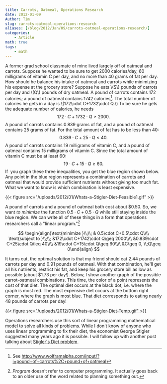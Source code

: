 ```yaml
---
title: Carrots, Oatmeal, Operations Research
date: 2012-01-09
Author: Tim
slug: carrots-oatmeal-operations-research
aliases: [/blog/2012/Jan/09/carrots-oatmeal-operations-research/]
categories:
    - Article
math: true
tags:
    - math
---
```


A former grad school classmate of mine lived largely off of oatmeal and carrots. Suppose he wanted to be sure to get 2000 calories/day, 60 milligrams of vitamin C per day, and no more than 40 grams of fat per day. How should he balance his intake of oatmeal and carrots while minimizing his expense at the grocery store? Suppose he eats \\(S\\) pounds of carrots per day and \\(Q\\) pounds of dry oatmeal. A pound of carrots contains 172 calories; a pound of oatmeal contains 1742 calories[^1what]. The total number of calories he gets in a day is \\(172\cdot C+1732\cdot Q.\\) To be sure he gets the adequate number of calories, he needs $$172\cdot C+1732\cdot Q\geq 2000.$$ A pound of carrots contains 0.839 grams of fat, and a pound of oatmeal contains 25 grams of fat. For the total amount of fat has to be less than 40: $$0.839\cdot C+25\cdot Q\leq 40.$$ A pound of carrots contains 19 milligrams of vitamin C, and a pound of oatmeal contains 15 milligrams of vitamin C. Since the total amount of vitamin C must be at least 60: $$19\cdot C+15\cdot Q\geq 60.$$ If  you graph these three inequalities, you get the blue region shown below. Any point in the blue region represents a combination of carrots and oatmeal that would provide sufficient nutrients without giving too much fat. What we want to know is which combination is least expensive.

{{< figure src="/uploads/2012/01/Whats-a-Stigler-Diet-Feasible1.gif" >}}


A pound of carrots and a pound of oatmeal both cost about \$0.50. So, we want *to minimize* the function $0.5\cdot C+0.5\cdot Q$ while still staying inside the blue region. We can write all of these things in a form that operations researchers call a "linear program."[^2what]

$$
\begin{align}\text{minimize }\\;\\; & 0.5\cdot C+0.5\cdot Q\\\\
\text{subject to }\\;\\; &172\cdot C+1742\cdot Q\geq 2000\\\\
&0.839\cdot C+25\cdot Q\leq 40\\\\
&19\cdot C+15\cdot Q\geq 60\\\\
&C\geq 0, \\;Q\geq 0\end{align}
$$

It turns out, the optimal solution is that my friend should eat 2.44 pounds of carrots per day and 0.91 pounds of oatmeal. With that combination, he'll get all his nutrients, restrict his fat, and keep his grocery store bill as low as possible (about \$1.73 per day!). Below, I show another graph of the possible carrot-oatmeal combinations. This time, the color of a point represents the cost of that diet. The optimal diet occurs at the black dot, i.e. where the graph is most red. The most expensive diet occurs at the bottom right corner, where the graph is most blue. That diet corresponds to eating nearly 48 pounds of carrots per day!

[{{< figure src="/uploads/2012/01/Whats-a-Stigler-Diet-Temp.gif" >}}](/uploads/2012/01/Whats-a-Stigler-Diet-Temp.gif)

Operations researchers use this sort of linear programming mathematical model to solve all kinds of problems. While I don't know of anyone who uses linear programming to fix their diet, the economist George Stigler suggested many years ago it is possible. I will follow up with another post talking about [Stigler's Diet problem](http://en.wikipedia.org/wiki/Stigler_diet).

[^1what]: See http://www.wolframalpha.com/input/?i=pound+of+carrots%2C+pound+of+oatmeal

[^2what]: _Program_ doesn't refer to computer programming. It actually goes back to an older use of the word related to planning something out.
